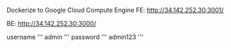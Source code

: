 Dockerize to Google Cloud Compute Engine 
FE: http://34.142.252.30:3001/

BE: http://34.142.252.30:3000/

username
'''
admin
'''
password
'''
admin123
'''
